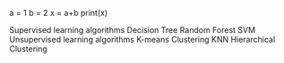 a = 1
b = 2
x = a+b
print(x)




Supervised learning algorithms
Decision Tree
Random Forest
SVM
Unsupervised learning algorithms
K-means Clustering
KNN
Hierarchical Clustering
